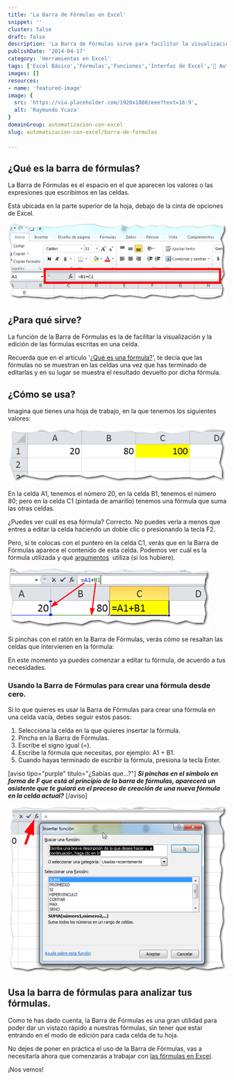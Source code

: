 ```yaml
---
title: 'La Barra de Fórmulas en Excel'
snippet: ''
cluster: false
draft: false 
description: 'La Barra de Fórmulas sirve para facilitar la visualización y la edición de las fórmulas escritas en una celda.'
publishDate: '2014-04-17'
category: 'Herramientas en Excel'
tags: ['Excel Básico','Fórmulas','Funciones','Interfaz de Excel','🤖 Automatización con Excel']
images: []
resources: 
- name: 'featured-image'
image: {
  src: 'https://via.placeholder.com/1920x1080/eee?text=16:9',
  alt: 'Raymundo Ycaza'
}
domainGroup: automatizacion-con-excel
slug: automatizacion-con-excel/barra-de-formulas

---
```


## ¿Qué es la barra de fórmulas?

La Barra de Fórmulas es el espacio en el que aparecen los valores o las expresiones que escribimos en las celdas.

Está ubicada en la parte superior de la hoja, debajo de la cinta de opciones de Excel.

[![Barra de Fórmulas](images/barra-de-formulas-0002051.png)](http://raymundoycaza.com/wp-content/uploads/barra-de-formulas-0002051.png)

## ¿Para qué sirve?

La función de la Barra de Fórmulas es la de facilitar la visualización y la edición de las fórmulas escritas en una celda.

Recuerda que en el artículo '[¿Qué es una fórmula?](http://raymundoycaza.com/que-es-una-formula-en-excel/)', te decía que las fórmulas no se muestran en las celdas una vez que has terminado de editarlas y en su lugar se muestra el resultado devuelto por dicha fórmula.

## ¿Cómo se usa?

Imagina que tienes una hoja de trabajo, en la que tenemos los siguientes valores:

[![Barra de Fórmulas](images/barra-de-formulas-0002061.png)](http://raymundoycaza.com/wp-content/uploads/barra-de-formulas-0002061.png)

En la celda A1, tenemos el número 20, en la celda B1, tenemos el número 80; pero en la celda C1 (pintada de amarillo) tenemos una fórmula que suma las otras celdas.

¿Puedes ver cuál es esa fórmula? Correcto. No puedes verla a menos que entres a editar la celda haciendo un doble clic o presionando la tecla F2.

Pero, si te colocas con el puntero en la celda C1, verás que en la Barra de Fórmulas aparece el contenido de esta celda. Podemos ver cuál es la fórmula utilizada y qué [argumentos](http://raymundoycaza.com/que-son-los-argumentos-en-excel/)  utiliza (si los hubiere).

[![Barra de Fórmulas](images/barra-de-formulas-0002081.png)](http://raymundoycaza.com/wp-content/uploads/barra-de-formulas-0002081.png)

Si pinchas con el ratón en la Barra de Fórmulas, verás cómo se resaltan las celdas que intervienen en la fórmula:

En este momento ya puedes comenzar a editar tu fórmula, de acuerdo a tus necesidades.

### Usando la Barra de Fórmulas para crear una fórmula desde cero.

Si lo que quieres es usar la Barra de Fórmulas para crear una fórmula en una celda vacía, debes seguir estos pasos:

1. Selecciona la celda en la que quieres insertar la fórmula.
2. Pincha en la Barra de Fórmulas.
3. Escribe el signo igual (=).
4. Escribe la fórmula que necesitas, por ejemplo: A1 + B1.
5. Cuando hayas terminado de escribir la fórmula, presiona la tecla Enter.

\[aviso tipo="purple" titulo="¿Sabías que...?"\] _**Si pinchas en el símbolo en forma de F que está al principio de la barra de fórmulas, aparecerá un asistente que te guiará en el proceso de creación de una nueva fórmula en la celda actual?**_ \[/aviso\]

[![Barra de Fórmulas](images/barra-de-formulas-0002091.png)](http://raymundoycaza.com/wp-content/uploads/barra-de-formulas-0002091.png)

## Usa la barra de fórmulas para analizar tus fórmulas.

Como te has dado cuenta, la Barra de Fórmulas es una gran utilidad para poder dar un vistazo rápido a nuestras fórmulas, sin tener que estar entrando en el modo de edición para cada celda de tu hoja.

No dejes de poner en práctica el uso de la Barra de Fórmulas, vas a necesitarla ahora que comenzarás a trabajar con [las fórmulas en Excel](http://raymundoycaza.com/que-es-una-formula-en-excel/).

¡Nos vemos!
